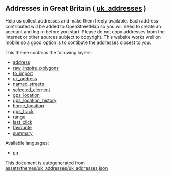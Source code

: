 [//]: # (WARNING: this file is automatically generated. Please find the sources at the bottom and edit those sources)

 Addresses in Great Britain ( [uk_addresses](https://mapcomplete.org/uk_addresses) ) 
-------------------------------------------------------------------------------------



Help us collect addresses and make them freely available. Each address contributed will be added to OpenStreetMap so you will need to create an account and log in before you start. Please do not copy addresses from the internet or other sources subject to copyright. This website works well on mobile so a good option is to contibute the addresses closest to you.

This theme contains the following layers:



  - [address](../Layers/address.md)
  - [raw_inspire_polygons](../Layers/raw_inspire_polygons.md)
  - [to_import](../Layers/to_import.md)
  - [uk_address](../Layers/uk_address.md)
  - [named_streets](../Layers/named_streets.md)
  - [selected_element](../Layers/selected_element.md)
  - [gps_location](../Layers/gps_location.md)
  - [gps_location_history](../Layers/gps_location_history.md)
  - [home_location](../Layers/home_location.md)
  - [gps_track](../Layers/gps_track.md)
  - [range](../Layers/range.md)
  - [last_click](../Layers/last_click.md)
  - [favourite](../Layers/favourite.md)
  - [summary](../Layers/summary.md)


Available languages:



  - en
 

This document is autogenerated from [assets/themes/uk_addresses/uk_addresses.json](https://github.com/pietervdvn/MapComplete/blob/develop/assets/themes/uk_addresses/uk_addresses.json)
